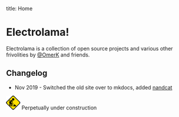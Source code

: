 title: Home

# Electrolama!

Electrolama is a collection of open source projects and various other frivolities by [@OmerK](https://twitter.com/omerk) and friends.


## Changelog

  - Nov 2019 - Switched the old site over to mkdocs, added [nandcat](/projects/nandcat)


![Under Construction](_assets/under_construction.gif) Perpetually under construction 